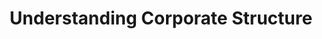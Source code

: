 ---
title: "Understanding Corporate Structure"
description: "An introduction to basic corporate structure and hierarchy"
collection_type: "memorandum"
reading_level: "3"
section: 2
content_level_1: |
  Companies need rules to work well. These rules help keep everything fair.
  
  The company must follow laws. Laws protect workers and customers.
  
  Everyone in the company must follow these rules.
content_level_3: |
  Corporate governance establishes the framework for company operations and accountability.
  
  Regulatory compliance ensures adherence to legal requirements and industry standards.
  
  Internal policies guide employee conduct and operational procedures.
content_level_5: |
  Corporate governance mechanisms facilitate oversight of managerial decisions and ensure alignment with stakeholder interests through systematic controls and accountability measures.
  
  Regulatory frameworks mandate specific compliance requirements, while internal control systems implement these mandates through structured policies and procedures.
  
  Organizational policies establish standardized protocols for operational efficiency and risk management.
title_level_1: "Company Rules"
title_level_3: "Corporate Rules and Policies"
title_level_5: "Governance and Regulatory Framework"
---